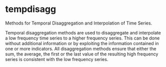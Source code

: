 tempdisagg
==========

Methods for Temporal Disaggregation and Interpolation of Time Series.

Temporal disaggregation methods are used to disaggregate and interpolate a low frequency time series to a higher frequency series. This can be done without additional information or by exploiting the information contained in one or more indicators. All disaggregation methods ensure that either the sum, the average, the first or the last value of the resulting high frequency series is consistent with the low frequency series.
